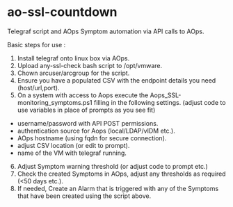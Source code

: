 # ao-ssl-countdown
Telegraf script and AOps Symptom automation via API calls to AOps.

Basic steps for use :

1. Install telegraf onto linux box via AOps.
2. Upload any-ssl-check bash script to /opt/vmware.
3. Chown arcuser/arcgroup for the script.
4. Ensure you have a populated CSV with the endpoint details you need (host/url,port).
5. On a system with access to Aops execute the Aops_SSL-monitoring_symptoms.ps1 filling in the following settings. (adjust code to use variables in place of prompts as you see fit)

- username/password with API POST permissions.
- authentication source for Aops (local/LDAP/vIDM etc.).
- AOps hostname (using fqdn for secure connection).
- adjust CSV location (or edit to prompt).
- name of the VM with telegraf running.

	
6. Adjust Symptom warning threshold (or adjust code to prompt etc.)
7. Check the created Symptoms in AOps, adjust any thresholds as required (<50 days etc.).
8. If needed, Create an Alarm that is triggered with any of the Symptoms that have been created using the script above.
	
	
